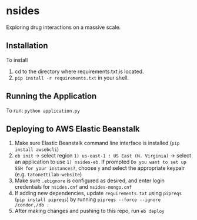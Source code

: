 # nsides
Exploring drug interactions on a massive scale.

## Installation
To install

1. cd to the directory where requirements.txt is located.
2. `pip install -r requirements.txt` in your shell.

## Running the Application

To run: `python application.py`

## Deploying to AWS Elastic Beanstalk

1. Make sure Elastic Beanstalk command line interface is installed (`pip install awsebcli`)
2. `eb init` -> select region `1) us-east-1 : US East (N. Virginia)` -> select an application to use `1) nsides-eb`. If prompted `Do you want to set up SSH for your instances?`, choose `y` and select the appropriate keypair (e.g. `tatonettilab-website`)
3. Make sure `.ebignore` is configured as desired, and enter login credentials for `nsides.cnf` and `nsides-mongo.cnf`
4. If adding new dependencies, update `requirements.txt` using `pipreqs` (`pip install pipreqs`) by running `pipreqs --force --ignore /condor,/db .`
4. After making changes and pushing to this repo, run `eb deploy`
